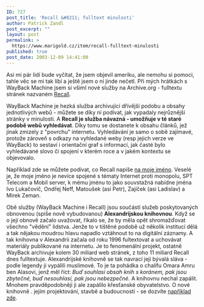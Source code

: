 ```yaml
---
ID: 727
post_title: 'Recall &#8211; fulltext minulosti'
author: Patrick Zandl
post_excerpt: ""
layout: post
permalink: >
  https://www.marigold.cz/item/recall-fulltext-minulosti
published: true
post_date: 2003-12-09 14:41:00
---
```

<P>Asi mi pár lidí bude vyčítat, že jsem objevil ameriku, ale nemohu si pomoci, tahle věc se mi tak líbí a ještě jsem o ní jinde nečetl. Při mých hrátkách s WayBack Machine jsem si všiml nové služby na Archive.org - fulltextu stránek nazvaném <A href="http://recall.archive.org/" target=_blank>Recall</A>. </P>
<P>WayBack Machine je hezká služba archivující dřívější podobu a obsahy jednotlivých webů - můžete se díky ní podívat, jak vypadaly nejrůznější stránky v minulosti. A <STRONG>Recall je služba návazná - umožňuje v té staré podobě webů vyhledávat</STRONG>. Díky tomu se dostanete k obsahu článků, jež jinak zmizely z "povrchu" internetu. Vyhledávání je samo o sobě zajímavé, protože zároveň s odkazy na vyhledané weby (resp jejich verze ve WayBack) to sestaví i orientační graf s informací, jak časté bylo vyhledávané slovo či spojení v kterém roce a v jakém kontextu se objevovalo. </P>
<P>Například zde se můžete podívat, co Recall napíše <A href="http://recall.archive.org/?login=&amp;query=Patrick+Zandl&amp;afterMonth=%A0&amp;afterYear=%A0&amp;beforeMonth=Today&amp;beforeYear=%A0" target=_blank>na moje jméno</A>. Veselé je, že moje jméno je nevíce spojené s tématy Internet proti monopolu, SPT Telecom a Mobil server, k mému jménu to jako souvstažná nabídne jména Ivo Lukačovič, Ondřej Neff, Matoušek (asi Petr), Zajíček (asi Ladislav)&#160;a Mirek Zeman. </P>
<P>Obě služby (WayBack Machine i Recall) jsou součástí služeb poskytovaných obnovenou (spíše nově vybudovanou) <STRONG>Alexandrijskou knihovnou</STRONG>. Když se o její obnově začalo uvažovat, říkalo se, že by měla opět shromažďovat všechno "vědění" lidstva. Jenže to v tištěné podobě už několik institucí dělá a tak nějakou moudrou hlavu napadlo vztáhnout to na digitální záznamy. A tak knihovna v Alexandrii začala od roku 1996 fultextovat a uchovávat materiály publikované na internetu. Je to fenomenální projekt, ostatně WayBack archivuje kolem 30 miliard web stránek, z toho 11 miliard Recall dnes fulltextuje. Alexandrijské knihovně se tak navrací její bývalá sláva - podle legendy ji vypálili muslimové. To je ta pohádka o chalífu Omara Amru ben Alasovi, jenž měl říct: <EM>Buď souhlasí obsah knih s koránem, pak jsou zbytečné, buď nesouhlasí, pak jsou nebezpečné.</EM> A knihovnu nechal zapálit. Mnohem pravděpodobněji ji ale zapálilo křesťanské obyvatelstvo. O nové knihovně . jejím projektování, stavbě a budoucnosti - se dozvíte <A href="http://www.revprirody.cz/data/1002/nova_alex_knih.htm" target=_blank>například zde</A>.</P>